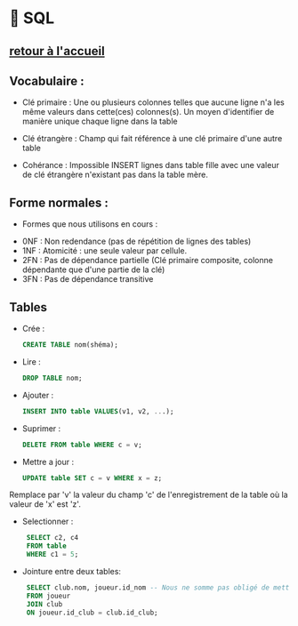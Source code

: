 # 📁 SQL
[retour à l'accueil](https://github.com/h4r1cX/NSIpedia/blob/main/accueil.md)
---

## Vocabulaire :
- Clé primaire : Une ou plusieurs colonnes telles que aucune ligne n'a les même valeurs dans cette(ces) colonnes(s). Un moyen d'identifier de manière unique chaque ligne dans la table

- Clé étrangère : Champ qui fait référence à une clé primaire d'une autre table

- Cohérance : Impossible INSERT lignes dans table fille avec une valeur de clé étrangère n'existant pas dans la table mère.

## Forme normales :

* Formes que nous utilisons en cours :
- 0NF : Non redendance (pas de répétition de lignes des tables)
- 1NF : Atomicité : une seule valeur par cellule.
- 2FN : Pas de dépendance partielle (Clé primaire composite, colonne dépendante que d'une partie de la clé)
- 3FN : Pas de dépendance transitive

## Tables

* Crée : 
   ```sql
   CREATE TABLE nom(shéma);

* Lire : 
   ```sql
   DROP TABLE nom;

* Ajouter : 
   ```sql
   INSERT INTO table VALUES(v1, v2, ...);

* Suprimer : 
   ```sql
   DELETE FROM table WHERE c = v;

* Mettre a jour :
   ```sql
   UPDATE table SET c = v WHERE x = z;
Remplace par 'v' la valeur du champ 'c' de l'enregistrement de la table où la valeur de 'x' est 'z'.

* Selectionner :
   ```sql
    SELECT c2, c4 
    FROM table 
    WHERE c1 = 5;

* Jointure entre deux tables:
   ```sql
    SELECT club.nom, joueur.id_nom -- Nous ne somme pas obligé de mettre le nom de la table avant
    FROM joueur
    JOIN club
    ON joueur.id_club = club.id_club;

